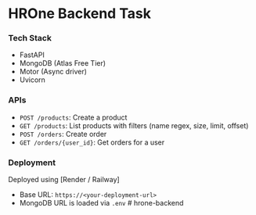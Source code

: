 # HROne Backend Task

###  Tech Stack
- FastAPI
- MongoDB (Atlas Free Tier)
- Motor (Async driver)
- Uvicorn

###  APIs

- `POST /products`: Create a product
- `GET /products`: List products with filters (name regex, size, limit, offset)
- `POST /orders`: Create order
- `GET /orders/{user_id}`: Get orders for a user

### Deployment

Deployed using [Render / Railway]

- Base URL: `https://<your-deployment-url>`
- MongoDB URL is loaded via `.env`
#   h r o n e - b a c k e n d  
 
